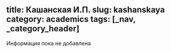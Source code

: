 title: Кашанская И.П.
slug: kashanskaya
category: academics
tags: [_nav, _category_header]
---

Информация пока не добавлена
